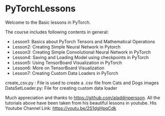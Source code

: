 # PyTorchLessons
Welcome to the Basic lessons in PyTorch. 

The course includes following contents in general: 
- Lesson1: Basics about PyTorch Tensors and Mathematical Operations
- Lesson2: Creating Simple Neural Network in Pytorch
- Lesson3: Creating Simple Convolutional Neural Network in PyTorch
- Lesson4: Saving and Loading Model using checkpoints in PyTorch
- Lesson5: Using TensorBoard Visualization in PyTorch
- Lesson6: More on TensorBoard Visualization
- Lesson7: Creating Custom Data Loaders in PyTorch

create_csv.py : File is used to create a .csv file from Cats and Dogs images
DataSetLoader.py: File for creating custom data loader

Much appreciation and thanks to https://github.com/aladdinpersson. All the tutorials above have been taken from his beautiful lessons in youtube.
His Youtube Channel Link: https://youtu.be/2S1dgHpqCdk
